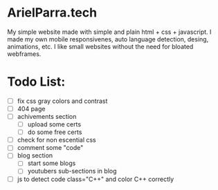 # ArielParra.tech
My simple website made with simple and plain html + css + javascript.
I made my own mobile responsivenes, auto language detection, desing, animations, etc. 
I like small websites without the need for bloated webframes.

# Todo List:

- [ ] fix css gray colors and contrast
- [ ] 404 page
- [ ] achivements section
    - [ ] upload some certs
    - [ ] do some free certs
- [ ] check for non escential css
- [ ] comment some "code"
- [ ] blog section
    - [ ] start some blogs
    - [ ] youtubers sub-sections in blog
- [ ] js to detect code class="C++" and color C++ correctly